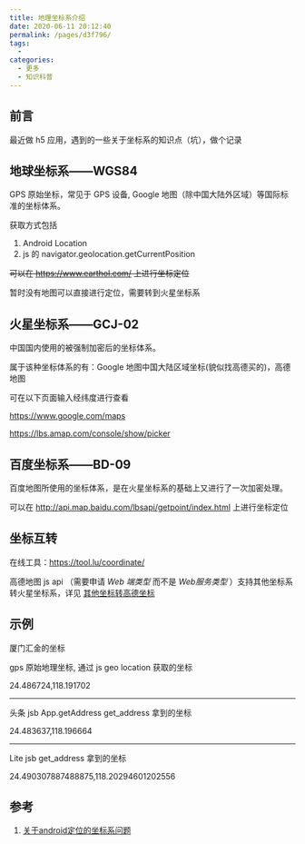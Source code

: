 ```yaml
---
title: 地理坐标系介绍
date: 2020-06-11 20:12:40
permalink: /pages/d3f796/
tags: 
  - 
categories: 
  - 更多
  - 知识科普
---
```



## 前言

最近做 h5 应用，遇到的一些关于坐标系的知识点（坑），做个记录

<!--more-->

## 地球坐标系——WGS84

GPS 原始坐标，常见于 GPS 设备, Google 地图（除中国大陆外区域）等国际标准的坐标体系。

获取方式包括

1. Android Location
2. js 的 navigator.geolocation.getCurrentPosition

~~可以在 https://www.earthol.com/ 上进行坐标定位~~

暂时没有地图可以直接进行定位，需要转到火星坐标系

## 火星坐标系——GCJ-02

中国国内使用的被强制加密后的坐标体系。

属于该种坐标体系的有：Google 地图中国大陆区域坐标(貌似找高德买的)，高德地图

可在以下页面输入经纬度进行查看

https://www.google.com/maps

https://lbs.amap.com/console/show/picker


## 百度坐标系——BD-09

百度地图所使用的坐标体系，是在火星坐标系的基础上又进行了一次加密处理。

可以在 http://api.map.baidu.com/lbsapi/getpoint/index.html 上进行坐标定位

## 坐标互转

在线工具：https://tool.lu/coordinate/

高德地图 js api （需要申请 *Web 端类型* 而不是 *Web服务类型* ）支持其他坐标系转火星坐标系，详见 [其他坐标转高德坐标](https://lbs.amap.com/api/javascript-api/guide/transform/convertfrom)

## 示例

厦门汇金的坐标

gps 原始地理坐标, 通过 js geo location 获取的坐标

24.486724,118.191702

---
头条 jsb App.getAddress get_address 拿到的坐标

24.483637,118.196664

---
Lite jsb get_address 拿到的坐标

24.490307887488875,118.20294601202556



## 参考

1. [关于android定位的坐标系问题](https://www.cnblogs.com/lihualuo/p/3527495.html)